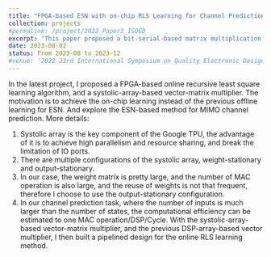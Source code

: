 ```yaml
---
title: "FPGA-based ESN with on-chip RLS Learning for Channel Prediction"
collection: projects
#permalink: /project/2022_Paper2_ISQED
excerpt: 'This paper proposed a bit-serial-based matrix multiplication for the reservoir neuron design in Echo State Network.'
date: 2023-08-02
status: From 2023-08 to 2023-12
#venue: '2022 23rd International Symposium on Quality Electronic Design (ISQED)'
---
```



In the latest project, I proposed a FPGA-based online recursive least square learning algorithm, and a systolic-array-based vector-matrix multiplier.
The motivation is to achieve the on-chip learning instead of the previous offline learning for ESN. And explore the ESN-based method for MIMO channel prediction.
More details:
1.	Systolic array is the key component of the Google TPU, the advantage of it is to achieve high parallelism and resource sharing, and break the limitation of IO ports.
2.	There are multiple configurations of the systolic array, weight-stationary and output-stationary. 
3.	In our case, the weight matrix is pretty large, and the number of MAC operation is also large, and the reuse of weights is not that frequent, therefore I choose to use the output-stationary configuration.
4.	In our channel prediction task, where the number of inputs is much larger than the number of states, the computational efficiency can be estimated to 
one MAC operation/DSP/Cycle.
With the systolic-array-based vector-matrix multiplier, and the previous DSP-array-based vector multiplier, I then built a pipelined design for the online RLS learning method.

